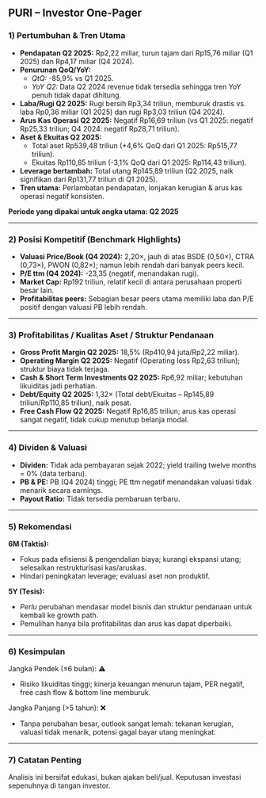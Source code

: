 ## PURI – Investor One-Pager

### 1) Pertumbuhan & Tren Utama

- **Pendapatan Q2 2025:** Rp2,22 miliar, turun tajam dari Rp15,76 miliar (Q1 2025) dan Rp4,17 miliar (Q4 2024).  
- **Penurunan QoQ/YoY:**
  - *QtQ:* -85,9% vs Q1 2025.
  - *YoY Q2:* Data Q2 2024 revenue tidak tersedia sehingga tren YoY penuh tidak dapat dihitung.
- **Laba/Rugi Q2 2025:** Rugi bersih Rp3,34 triliun, memburuk drastis vs. laba Rp0,36 miliar (Q1 2025) dan rugi Rp3,03 triliun (Q4 2024).
- **Arus Kas Operasi Q2 2025:** Negatif Rp16,69 triliun (vs Q1 2025: negatif Rp25,33 triliun; Q4 2024: negatif Rp28,71 triliun).
- **Aset & Ekuitas Q2 2025:** 
  - Total aset Rp539,48 triliun (+4,6% QoQ dari Q1 2025: Rp515,77 triliun).
  - Ekuitas Rp110,85 triliun (-3,1% QoQ dari Q1 2025: Rp114,43 triliun).
- **Leverage bertambah:** Total utang Rp145,89 triliun (Q2 2025, naik signifikan dari Rp131,77 triliun di Q1 2025).
- **Tren utama:** Perlambatan pendapatan, lonjakan kerugian & arus kas operasi negatif konsisten.
  
**Periode yang dipakai untuk angka utama: Q2 2025**

---

### 2) Posisi Kompetitif (Benchmark Highlights)

- **Valuasi Price/Book (Q4 2024):** 2,20×, jauh di atas BSDE (0,50×), CTRA (0,73×), PWON (0,82×); namun lebih rendah dari banyak peers kecil.
- **P/E ttm (Q4 2024):** -23,35 (negatif, menandakan rugi).
- **Market Cap:** Rp192 triliun, relatif kecil di antara perusahaan properti besar lain.
- **Profitabilitas peers:** Sebagian besar peers utama memiliki laba dan P/E positif dengan valuasi PB lebih rendah.
  
---

### 3) Profitabilitas / Kualitas Aset / Struktur Pendanaan

- **Gross Profit Margin Q2 2025:** 18,5% (Rp410,94 juta/Rp2,22 miliar).
- **Operating Margin Q2 2025:** Negatif (Operating loss Rp2,63 triliun); struktur biaya tidak terjaga.
- **Cash & Short Term Investments Q2 2025:** Rp6,92 miliar; kebutuhan likuiditas jadi perhatian.
- **Debt/Equity Q2 2025:** 1,32× (Total debt/Ekuitas – Rp145,89 triliun/Rp110,85 triliun), naik pesat.
- **Free Cash Flow Q2 2025:** Negatif Rp16,85 triliun; arus kas operasi sangat negatif, tidak cukup menutup belanja modal.
  
---

### 4) Dividen & Valuasi

- **Dividen:** Tidak ada pembayaran sejak 2022; yield trailing twelve months = 0% (data terbaru).
- **PB & PE:** PB (Q4 2024) tinggi; PE ttm negatif menandakan valuasi tidak menarik secara earnings.
- **Payout Ratio:** Tidak tersedia pembaruan terbaru.
  
---

### 5) Rekomendasi
**6M (Taktis):**  
- Fokus pada efisiensi & pengendalian biaya; kurangi ekspansi utang; selesaikan restrukturisasi kas/aruskas.
- Hindari peningkatan leverage; evaluasi aset non produktif.

**5Y (Tesis):**
- *Perlu* perubahan mendasar model bisnis dan struktur pendanaan untuk kembali ke growth path.
- Pemulihan hanya bila profitabilitas dan arus kas dapat diperbaiki.

---

### 6) Kesimpulan

Jangka Pendek (≤6 bulan): ⚠️  
- Risiko likuiditas tinggi; kinerja keuangan menurun tajam, PER negatif, free cash flow & bottom line memburuk.

Jangka Panjang (>5 tahun): ❌  
- Tanpa perubahan besar, outlook sangat lemah: tekanan kerugian, valuasi tidak menarik, potensi gagal bayar utang meningkat.

---

### 7) Catatan Penting

Analisis ini bersifat edukasi, bukan ajakan beli/jual. Keputusan investasi sepenuhnya di tangan investor.